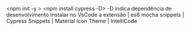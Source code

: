 <npm init -y >
<npm install cypress -D> -D indica dependência de desenvolvimento
<npx cypress open>
<npx cypress run>
Instalar no VsCode a extensão | es6 mocha snippets | Cypress Snippets | Material Icon Theme | IntelliCode

